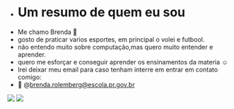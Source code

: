   - # Um resumo de quem eu sou 
- Me chamo Brenda 	:wave:
- gosto de praticar varios esportes, em principal o volei e futbool.
- não entendo muito sobre computação,mas quero muito entender e aprender.
- quero me esforçar e conseguir aprender os ensinamentos da materia :relaxed:
- Irei deixar meu email para caso tenham interre em entrar em contato comigo:
- :speech_balloon: @brenda.rolemberg@escola.pr.gov.br


![](https://img.shields.io/badge/Scratch-4D97FF?style=for-the-badge&logo=Scratch&logoColor=white)
![](https://img.shields.io/badge/JavaScript-323330?style=for-the-badge&logo=javascript&logoColor=F7DF1E)

